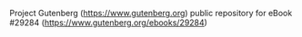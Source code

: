 Project Gutenberg (https://www.gutenberg.org) public repository for eBook #29284 (https://www.gutenberg.org/ebooks/29284)
